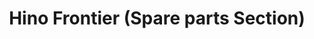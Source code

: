 ---
title: "Hino Frontier (Spare parts Section)"
url: /karachi/hino-frontier-spare-parts-section/
shop: wholesale
---